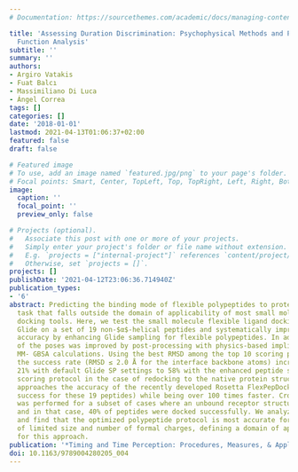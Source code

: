 ```yaml
---
# Documentation: https://sourcethemes.com/academic/docs/managing-content/

title: 'Assessing Duration Discrimination: Psychophysical Methods and Psychometric
  Function Analysis'
subtitle: ''
summary: ''
authors:
- Argiro Vatakis
- Fuat Balcı
- Massimiliano Di Luca
- Ángel Correa
tags: []
categories: []
date: '2018-01-01'
lastmod: 2021-04-13T01:06:37+02:00
featured: false
draft: false

# Featured image
# To use, add an image named `featured.jpg/png` to your page's folder.
# Focal points: Smart, Center, TopLeft, Top, TopRight, Left, Right, BottomLeft, Bottom, BottomRight.
image:
  caption: ''
  focal_point: ''
  preview_only: false

# Projects (optional).
#   Associate this post with one or more of your projects.
#   Simply enter your project's folder or file name without extension.
#   E.g. `projects = ["internal-project"]` references `content/project/deep-learning/index.md`.
#   Otherwise, set `projects = []`.
projects: []
publishDate: '2021-04-12T23:06:36.714940Z'
publication_types:
- '6'
abstract: Predicting the binding mode of flexible polypeptides to proteins is an important
  task that falls outside the domain of applicability of most small molecule and protein−protein
  docking tools. Here, we test the small molecule flexible ligand docking program
  Glide on a set of 19 non-$α$-helical peptides and systematically improve pose prediction
  accuracy by enhancing Glide sampling for flexible polypeptides. In addition, scoring
  of the poses was improved by post-processing with physics-based implicit solvent
  MM- GBSA calculations. Using the best RMSD among the top 10 scoring poses as a metric,
  the success rate (RMSD ≤ 2.0 Å for the interface backbone atoms) increased from
  21% with default Glide SP settings to 58% with the enhanced peptide sampling and
  scoring protocol in the case of redocking to the native protein structure. This
  approaches the accuracy of the recently developed Rosetta FlexPepDock method (63%
  success for these 19 peptides) while being over 100 times faster. Cross-docking
  was performed for a subset of cases where an unbound receptor structure was available,
  and in that case, 40% of peptides were docked successfully. We analyze the results
  and find that the optimized polypeptide protocol is most accurate for extended peptides
  of limited size and number of formal charges, defining a domain of applicability
  for this approach.
publication: '*Timing and Time Perception: Procedures, Measures, & Applications*'
doi: 10.1163/9789004280205_004
---
```

